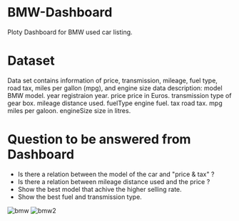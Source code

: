 # BMW-Dashboard
Ploty Dashboard for BMW used car listing.

# Dataset
Data set contains information of price, transmission, mileage, fuel type, road tax, miles per gallon (mpg), and engine size
data description:
model BMW model.
year registraion year.
price price in Euros.
transmission type of gear box.
mileage distance used.
fuelType engine fuel.
tax road tax.
mpg miles per galoon.
engineSize size in litres.

# Question to be answered from Dashboard
- Is there a relation between the model of the car and "price & tax" ?
- Is there a relation between mileage distance used and the price ?
- Show the best model that achive the higher selling rate.
- Show the best fuel and transmission type.


![bmw](https://user-images.githubusercontent.com/86850708/141644022-7a90cb76-e551-44d2-9650-1b466ffcd998.jpg)
![bmw2](https://user-images.githubusercontent.com/86850708/141644046-ff3400dd-90b0-44c4-bf2c-4e13bb30abe4.jpg)


